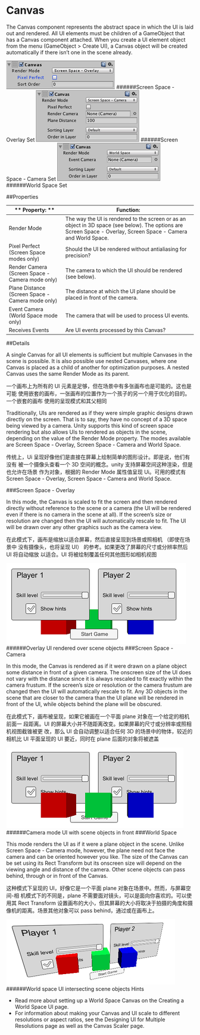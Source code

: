 # Canvas

The Canvas component represents the abstract space in which the UI is laid out and rendered. All UI elements must be children of a GameObject that has a Canvas component attached. When you create a UI element object from the menu (GameObject > Create UI), a Canvas object will be created automatically if there isn’t one in the scene already.

![](Main/UI_CanvasInspector.png)
######Screen Space - Overlay Set
![](Main/UI_CanvasScreenSpaceCameraInspector.png)
######Screen Space - Camera Set
![](Main/UI_CanvasWorldSpaceInspector.png)
######World Space Set

##Properties

|** Property:	** | **Function:** |
| -- | -- |
| Render Mode	 | The way the UI is rendered to the screen or as an object in 3D space (see below). The options are Screen Space - Overlay, Screen Space - Camera and World Space. |
| Pixel Perfect (Screen Space modes only)	 | Should the UI be rendered without antialiasing for precision? |
| Render Camera (Screen Space - Camera mode only)	 | The camera to which the UI should be rendered (see below). |
| Plane Distance (Screen Space - Camera mode only)	 | The distance at which the UI plane should be placed in front of the camera. |
| Event Camera (World Space mode only)	 | The camera that will be used to process UI events. |
| Receives Events	 | Are UI events processed by this Canvas? |

##Details

A single Canvas for all UI elements is sufficient but multiple Canvases in the scene is possible. It is also possible use nested Canvases, where one Canvas is placed as a child of another for optimization purposes. A nested Canvas uses the same Render Mode as its parent.

一个画布上为所有的 UI 元素是足够，但在场景中有多张画布也是可能的。这也是可能 使用嵌套的画布，一张画布的位置作为一个孩子的另一个用于优化的目的。一个嵌套的画布 使用的呈现模式和其父相同

Traditionally, UIs are rendered as if they were simple graphic designs drawn directly on the screen. That is to say, they have no concept of a 3D space being viewed by a camera. Unity supports this kind of screen space rendering but also allows UIs to rendered as objects in the scene, depending on the value of the Render Mode property. The modes available are Screen Space - Overlay, Screen Space - Camera and World Space.

传统上，Ui 呈现好像他们是直接在屏幕上绘制简单的图形设计。即是说，他们有没有 被一个摄像头查看一个 3D 空间的概念。unity 支持屏幕空间这种渲染，但是也允许在场景 作为对象，根据的 Render Mode 属性值呈现 Ui。可用的模式有 Screen Space - Overlay, Screen Space - Camera and World Space.

###Screen Space - Overlay

In this mode, the Canvas is scaled to fit the screen and then rendered directly without reference to the scene or a camera (the UI will be rendered even if there is no camera in the scene at all). If the screen’s size or resolution are changed then the UI will automatically rescale to fit. The UI will be drawn over any other graphics such as the camera view.

在此模式下，画布是缩放以适合屏幕，然后直接呈现到场景或照相机 （即使在场景中 没有摄像头，也将呈现 UI） 的参考。如果更改了屏幕的尺寸或分辨率然后 UI 将自动缩放 以适合。UI 将被绘制覆盖任何其他图形如相机视图

![](Main/CanvasOverlay.png)
######Overlay UI rendered over scene objects
###Screen Space - Camera

In this mode, the Canvas is rendered as if it were drawn on a plane object some distance in front of a given camera. The onscreen size of the UI does not vary with the distance since it is always rescaled to fit exactly within the camera frustum. If the screen’s size or resolution or the camera frustum are changed then the UI will automatically rescale to fit. Any 3D objects in the scene that are closer to the camera than the UI plane will be rendered in front of the UI, while objects behind the plane will be obscured.

在此模式下，画布被呈现，如果它被画在一个平面 plane 对象在一个给定的相机前面一 段距离。UI 的屏幕大小并不随距离改变。如果屏幕的尺寸或分辨率或照相机视图截锥被更 改，那么 UI 会自动调整以适合任何 3D 的场景中的物体，较近的相机比 UI 平面呈现的 UI 要近，同时在 plane 后面的对象将被遮盖

![](Main/CanvasCamera.png)
######Camera mode UI with scene objects in front
###World Space

This mode renders the UI as if it were a plane object in the scene. Unlike Screen Space - Camera mode, however, the plane need not face the camera and can be oriented however you like. The size of the Canvas can be set using its Rect Transform but its onscreen size will depend on the viewing angle and distance of the camera. Other scene objects can pass behind, through or in front of the Canvas.

这种模式下呈现的 UI，好像它是一个平面 plane 对象在场景中。然而，与屏幕空间-相 机模式下的不同是，plane 不需要面对镜头，可以是面向你喜欢的。可以使用其 Rect Transform 设置画布的大小，但其屏幕的大小将取决于拍摄的角度和摄像机的距离。场景其他对象可以 pass behind，通过或在画布上。

![](Main/CanvasWorldSpace.png)
######World space UI intersecting scene objects
Hints

* Read more about setting up a World Space Canvas on the Creating a World Space UI page.
* For information about making your Canvas and UI scale to different resolutions or aspect ratios, see the Designing UI for Multiple Resolutions page as well as the Canvas Scaler page.